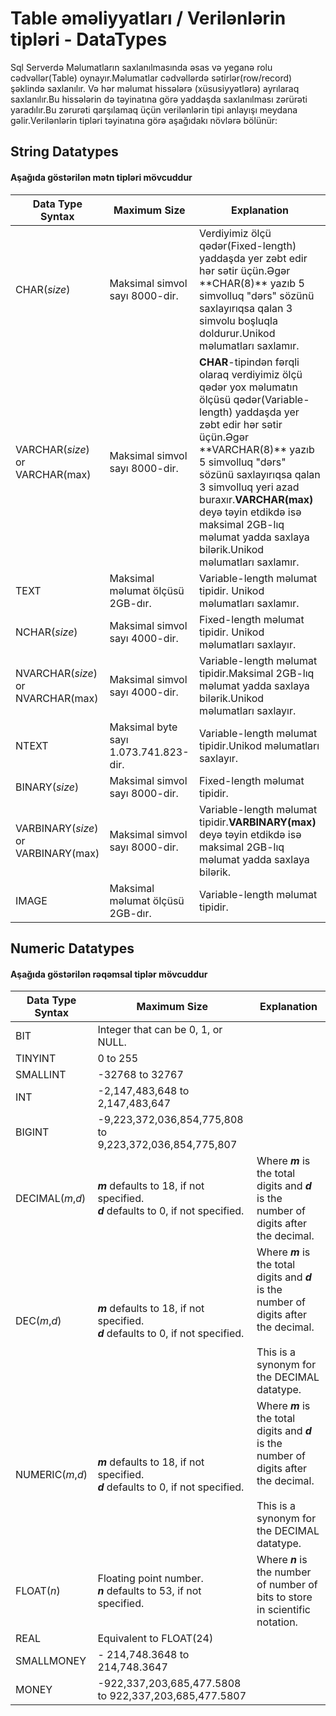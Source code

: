 # Table əməliyyatları / Verilənlərin tipləri - DataTypes

Sql Serverdə Məlumatların saxlanılmasında əsas və yeganə rolu cədvəllər(Table) oynayır.Məlumatlar cədvəllərdə sətirlər(row/record) şəklində saxlanılır. Və hər məlumat hissələrə (xüsusiyyətlərə) ayrılaraq saxlanılır.Bu hissələrin də təyinatına görə yaddaşda saxlanılması zərürəti yaradılır.Bu zərurəti qarşılamaq üçün verilənlərin tipi anlayışı meydana gəlir.Verilənlərin tipləri təyinatına görə aşağıdakı növlərə bölünür:

## String Datatypes

#### Aşağıda göstərilən mətn tipləri mövcuddur

<table>
  <thead>
  <tr>
    <th>Data Type Syntax</th>
    <th>Maximum Size</th>
    <th>Explanation</th>
  </tr>
  </thead>
  <tbody>
  <tr>
    <td>CHAR(<em>size</em>)</td>
    <td>Maksimal simvol sayı 8000-dir.</td>
    <td>Verdiyimiz ölçü qədər(Fixed-length) yaddaşda yer zəbt edir hər sətir üçün.Əgər **CHAR(8)** yazıb 5 simvolluq "dərs" sözünü saxlayırıqsa qalan 3 simvolu boşluqla doldurur.Unikod məlumatları saxlamır.</td>
  </tr>
  <tr>
    <td>VARCHAR(<em>size</em>) or VARCHAR(max)</td>
    <td>Maksimal simvol sayı 8000-dir.</td>
    <td><strong>CHAR</strong>-tipindən fərqli olaraq verdiyimiz ölçü qədər yox məlumatın ölçüsü qədər(Variable-length) yaddaşda yer zəbt edir hər sətir üçün.Əgər **VARCHAR(8)** yazıb 5 simvolluq "dərs" sözünü saxlayırıqsa qalan 3 simvolluq yeri azad buraxır.<strong>VARCHAR(max)</strong> deyə təyin etdikdə isə maksimal 2GB-lıq məlumat yadda saxlaya bilərik.Unikod məlumatları saxlamır.</td>
  </tr>
  <tr>
    <td>TEXT</td>
    <td>Maksimal məlumat ölçüsü 2GB-dır.</td>
    <td>Variable-length məlumat tipidir. Unikod məlumatları saxlamır.</td>
  </tr>
  <tr>
    <td>NCHAR(<em>size</em>)</td>
    <td>Maksimal simvol sayı 4000-dir.</td>
    <td>Fixed-length məlumat tipidir. Unikod məlumatları saxlayır.</td>
  </tr>
  <tr>
    <td>NVARCHAR(<em>size</em>) or NVARCHAR(max)</td>
    <td>Maksimal simvol sayı 4000-dir.</td>
    <td>Variable-length məlumat tipidir.Maksimal 2GB-lıq məlumat yadda saxlaya bilərik.Unikod məlumatları saxlayır.</td>
  </tr>
  <tr>
    <td>NTEXT</td>
    <td>Maksimal byte sayı 1.073.741.823-dir.</td>
    <td>Variable-length məlumat tipidir.Unikod məlumatları saxlayır.</td>
  </tr>
  <tr>
    <td>BINARY(<em>size</em>)</td>
    <td>Maksimal simvol sayı 8000-dir.</td>
    <td>Fixed-length məlumat tipidir.</td>
  </tr>
  <tr>
    <td>VARBINARY(<em>size</em>) or VARBINARY(max)</td>
    <td>Maksimal simvol sayı 8000-dir.</td>
    <td>Variable-length məlumat tipidir.<strong>VARBINARY(max)</strong> deyə təyin etdikdə isə maksimal 2GB-lıq məlumat yadda saxlaya bilərik.</td>
  </tr>
  <tr>
    <td>IMAGE</td>
    <td>Maksimal məlumat ölçüsü 2GB-dır.</td>
    <td>Variable-length məlumat tipidir.</td>
  </tr>
  </tbody>
</table>

## Numeric Datatypes

#### Aşağıda göstərilən rəqəmsal tiplər mövcuddur

<table>
  <thead>
  <tr>
    <th>Data Type Syntax</th>
    <th>Maximum Size</th>
    <th>Explanation</th>
  </tr>
  </thead>
  <tbody>
  <tr>
    <td>BIT</td>
    <td>Integer that can be 0, 1, or NULL.</td>
    <td>&nbsp;</td>
  </tr>
  <tr>
    <td>TINYINT</td>
    <td>0 to 255</td>
    <td>&nbsp;</td>
  </tr>
  <tr>
    <td>SMALLINT</td>
    <td>-32768 to 32767</td>
    <td>&nbsp;</td>
  </tr>
  <tr>
    <td>INT</td>
    <td>-2,147,483,648 to 2,147,483,647</td>
    <td>&nbsp;</td>
  </tr>
  <tr>
    <td>BIGINT</td>
    <td>-9,223,372,036,854,775,808 to 9,223,372,036,854,775,807</td>
    <td>&nbsp;</td>
  </tr>
  <tr>
    <td>DECIMAL(<em>m</em>,<em>d</em>)</td>
    <td><em><strong>m</strong></em> defaults to 18, if not specified.<br>
    <em><strong>d</strong></em> defaults to 0, if not specified.</td>
    <td>Where <em><strong>m</strong></em> is the total digits and <em><strong>d</strong></em> is the number of digits after the decimal.<br></td>
  </tr>
  <tr>
    <td>DEC(<em>m</em>,<em>d</em>)</td>
    <td><em><strong>m</strong></em> defaults to 18, if not specified.<br>
    <em><strong>d</strong></em> defaults to 0, if not specified.</td>
    <td>Where <em><strong>m</strong></em> is the total digits and <em><strong>d</strong></em> is the number of digits after the decimal.<br>
    <br>
        This is a synonym for the DECIMAL datatype.</td>
  </tr>
  <tr>
    <td>NUMERIC(<em>m</em>,<em>d</em>)</td>
    <td><em><strong>m</strong></em> defaults to 18, if not specified.<br>
    <em><strong>d</strong></em> defaults to 0, if not specified.</td>
    <td>Where <em><strong>m</strong></em> is the total digits and <em><strong>d</strong></em> is the number of digits after the decimal.<br>
      <br>
This is a synonym for the DECIMAL datatype.</td>
  </tr>
  <tr>
    <td>FLOAT(<em>n</em>)</td>
    <td>Floating point number.<br>
     <em><strong>n</strong></em> defaults to 53, if not specified.</td>
    <td>Where <em><strong>n</strong></em> is the number of number of bits to store in scientific notation.</td>
  </tr>
  <tr>
    <td>REAL</td>
    <td>Equivalent to FLOAT(24)</td>
    <td>&nbsp;</td>
  </tr>
  <tr>
    <td>SMALLMONEY</td>
    <td>- 214,748.3648 to 214,748.3647</td>
    <td>&nbsp;</td>
  </tr>
  <tr>
    <td>MONEY</td>
    <td>-922,337,203,685,477.5808 to 922,337,203,685,477.5807</td>
    <td>&nbsp;</td>
  </tr>
  </tbody>
</table>
